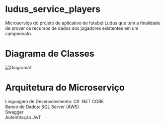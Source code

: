 # ludus_service_players

Microserviço do projeto de aplicativo de futebol Ludus que tem a finalidade de prover os recursos de dados dos jogadores existentes em um campeonato.

# Diagrama de Classes

![Diagrama1](https://user-images.githubusercontent.com/70587854/236971964-5638e7d1-8add-4e19-820a-139370dd7b9f.png)

# Arquitetura do Microserviço
Linguagem de Desenvolvimento: C# .NET CORE
<br>
Banco de Dados: SQL Server (AWS)
<br>
Swagger
<br>
Autentitação JwT

